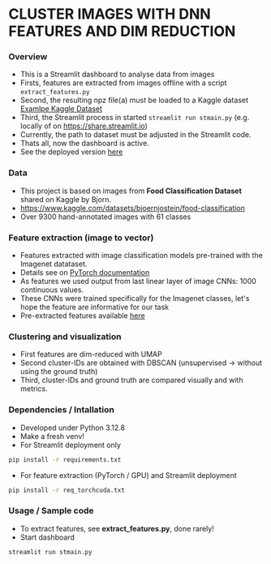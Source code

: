 # CLUSTER IMAGES WITH DNN FEATURES AND DIM REDUCTION

### Overview
* This is a Streamlit dashboard to analyse data from images
* Firsts, features are extracted from images offline with a script ```extract_features.py```
* Second, the resulting npz file(a) must be loaded to a Kaggle dataset [Examlpe Kaggle Dataset](https://www.kaggle.com/datasets/sezaugg/food-classification-features-v01)
* Third, the Streamlit process in started ```streamlit run stmain.py``` (e.g. locally of on https://share.streamlit.io)
* Currently, the path to dataset must be adjusted in the Streamlit code.
* Thats all, now the dashboard is active.
* See the deployed version [here](https://food-image-clustering.streamlit.app)

### Data
* This project is based on images from **Food Classification Dataset** shared on Kaggle by Bjorn.
* https://www.kaggle.com/datasets/bjoernjostein/food-classification
* Over 9300 hand-annotated images with 61 classes

### Feature extraction (image to vector)
* Features extracted with image classification models pre-trained with the Imagenet datataset.
* Details see on [PyTorch documentation](https://docs.pytorch.org/vision/main/models.html)
* As features we used output from last linear layer of image CNNs: 1000 continuous values. 
* These CNNs were trained specifically for the Imagenet classes, let's hope the feature are informative for our task
* Pre-extracted features available [here](https://www.kaggle.com/datasets/sezaugg/food-classification-features-v01)

### Clustering and visualization
* First features are dim-reduced with UMAP
* Second cluster-IDs are obtained with DBSCAN (unsupervised -> without using the ground truth)
* Third, cluster-IDs and ground truth are compared visually and with metrics.

### Dependencies / Intallation
* Developed under Python 3.12.8
* Make a fresh venv!
* For Streamlit deployment only
```bash 
pip install -r requirements.txt
```
* For feature extraction (PyTorch / GPU) and Streamlit deployment 
```bash 
pip install -r req_torchcuda.txt
```

### Usage / Sample code
*  To extract features, see **extract_features.py**, done rarely!
*  Start dashboard
```bash 
streamlit run stmain.py
```


